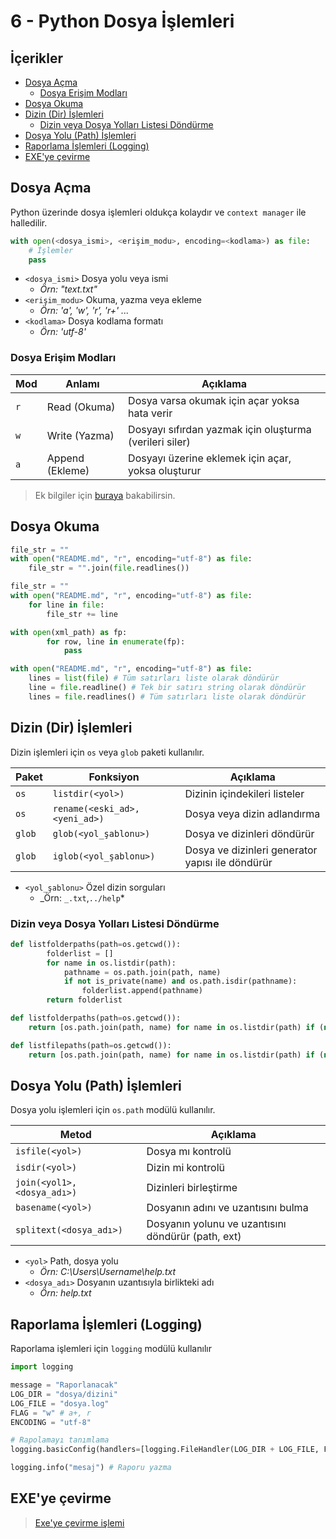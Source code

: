 # 6 - Python Dosya İşlemleri <!-- omit in toc -->

## İçerikler <!-- omit in toc -->

- [Dosya Açma](#Dosya-A%C3%A7ma)
  - [Dosya Erişim Modları](#Dosya-Eri%C5%9Fim-Modlar%C4%B1)
- [Dosya Okuma](#Dosya-Okuma)
- [Dizin (Dir) İşlemleri](#Dizin-Dir-%C4%B0%C5%9Flemleri)
  - [Dizin veya Dosya Yolları Listesi Döndürme](#Dizin-veya-Dosya-Yollar%C4%B1-Listesi-D%C3%B6nd%C3%BCrme)
- [Dosya Yolu (Path) İşlemleri](#Dosya-Yolu-Path-%C4%B0%C5%9Flemleri)
- [Raporlama İşlemleri (Logging)](#Raporlama-%C4%B0%C5%9Flemleri-Logging)
- [EXE'ye çevirme](#EXEye-%C3%A7evirme)

## Dosya Açma

Python üzerinde dosya işlemleri oldukça kolaydır ve `context manager` ile halledilir.

```py
with open(<dosya_ismi>, <erişim_modu>, encoding=<kodlama>) as file:
    # İşlemler
    pass
```

- `<dosya_ismi>` Dosya yolu veya ismi
  - _Örn: "text.txt"_
- `<erişim_modu>` Okuma, yazma veya ekleme
  - _Örn: 'a', 'w', 'r', 'r+' ..._
- `<kodlama>` Dosya kodlama formatı
  - _Örn: 'utf-8'_

### Dosya Erişim Modları

| Mod | Anlamı          | Açıklama                                                |
| --- | --------------- | ------------------------------------------------------- |
| `r` | Read (Okuma)    | Dosya varsa okumak için açar yoksa hata verir           |
| `w` | Write (Yazma)   | Dosyayı sıfırdan yazmak için oluşturma (verileri siler) |
| `a` | Append (Ekleme) | Dosyayı üzerine eklemek için açar, yoksa oluşturur      |

> Ek bilgiler için [buraya][dosya erişim modları] bakabilirsin.

## Dosya Okuma

```py
file_str = ""
with open("README.md", "r", encoding="utf-8") as file:
    file_str = "".join(file.readlines())

```

```py
file_str = ""
with open("README.md", "r", encoding="utf-8") as file:
    for line in file:
        file_str += line

```

```py
with open(xml_path) as fp:
        for row, line in enumerate(fp):
            pass
```

```py
with open("README.md", "r", encoding="utf-8") as file:
    lines = list(file) # Tüm satırları liste olarak döndürür
    line = file.readline() # Tek bir satırı string olarak döndürür
    lines = file.readlines() # Tüm satırları liste olarak döndürür
```

## Dizin (Dir) İşlemleri

Dizin işlemleri için `os` veya `glob` paketi kullanılır.

| Paket  | Fonksiyon                      | Açıklama                                         |
| ------ | ------------------------------ | ------------------------------------------------ |
| `os`   | `listdir(<yol>)`               | Dizinin içindekileri listeler                    |
| `os`   | `rename(<eski_ad>, <yeni_ad>)` | Dosya veya dizin adlandırma                      |
| `glob` | `glob(<yol_şablonu>)`          | Dosya ve dizinleri döndürür                      |
| `glob` | `iglob(<yol_şablonu>)`         | Dosya ve dizinleri generator yapısı ile döndürür |

- `<yol_şablonu>` Özel dizin sorguları
  - _Örn: `_.txt`,`../help`\*

### Dizin veya Dosya Yolları Listesi Döndürme

```py
def listfolderpaths(path=os.getcwd()):
        folderlist = []
        for name in os.listdir(path):
            pathname = os.path.join(path, name)
            if not is_private(name) and os.path.isdir(pathname):
                folderlist.append(pathname)
        return folderlist

def listfolderpaths(path=os.getcwd()):
    return [os.path.join(path, name) for name in os.listdir(path) if (not is_private(name) and os.path.isdir(os.path.join(path, name)))]

def listfilepaths(path=os.getcwd()):
    return [os.path.join(path, name) for name in os.listdir(path) if (not is_private(name) and os.path.isfile(os.path.join(path, name)))]
```

## Dosya Yolu (Path) İşlemleri

Dosya yolu işlemleri için `os.path` modülü kullanılır.

| Metod                       | Açıklama                                           |
| --------------------------- | -------------------------------------------------- |
| `isfile(<yol>)`             | Dosya mı kontrolü                                  |
| `isdir(<yol>)`              | Dizin mi kontrolü                                  |
| `join(<yol1>, <dosya_adı>)` | Dizinleri birleştirme                              |
| `basename(<yol>)`           | Dosyanın adını ve uzantısını bulma                 |
| `splitext(<dosya_adı>)`     | Dosyanın yolunu ve uzantısını döndürür (path, ext) |

- `<yol>` Path, dosya yolu
  - _Örn: C:\Users\Username\help.txt_
- `<dosya_adı>` Dosyanın uzantısıyla birlikteki adı
  - _Örn: help.txt_

[dosya erişim modları]: https://stackoverflow.com/a/1466036/9770490

## Raporlama İşlemleri (Logging)

Raporlama işlemleri için `logging` modülü kullanılır

```py
import logging

message = "Raporlanacak"
LOG_DIR = "dosya/dizini"
LOG_FILE = "dosya.log"
FLAG = "w" # a+, r
ENCODING = "utf-8"

# Rapolamayı tanımlama
logging.basicConfig(handlers=[logging.FileHandler(LOG_DIR + LOG_FILE, FLAG, ENCODING)], level=logging.DEBUG, format='%(asctime)s: %(message)s')

logging.info("mesaj") # Raporu yazma

```

## EXE'ye çevirme

> [Exe'ye çevirme işlemi](https://nitratine.net/blog/post/convert-py-to-exe/)
